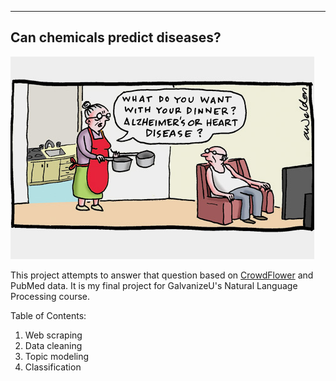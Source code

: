 ---
Can chemicals predict diseases?
----

![GitHub Logo](/images/README_image.jpg)

This project attempts to answer that question based on [CrowdFlower](https://www.crowdflower.com/data-for-everyone/) and PubMed data. It is my final project for GalvanizeU's Natural Language Processing course.

Table of Contents:

1. Web scraping
2. Data cleaning 
3. Topic modeling
4. Classification

